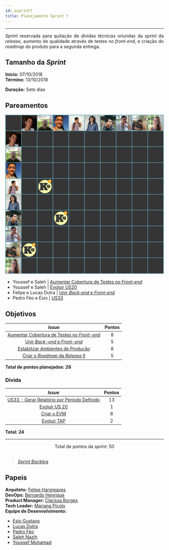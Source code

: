 ```yaml
---
id: psprint7   
title: Planejamento Sprint 7 
---
```


***    

<p align="justify">
<i>Sprint</i> reservada para quitação de dívidas técnicas oriundas da <i>sprint</i> da <i>release</i>, aumento de qualidade através de testes no <i>front-end</i>, e criação do <i>roadmap</i> do produto para a segunda entrega.
</p>

## Tamanho da _Sprint_      
**Início:** 07/10/2018   
**Término:** 13/10/2018   

**Duração:** Sete dias   

## Pareamentos   
 
![S7](assets/quadro-de-pareamento-s7.jpg "Pareamentos Sprint 7")

- Youssef e Saleh | [Aumentar Cobertura de Testes no _Front-end_](https://github.com/fga-eps-mds/2018.2-Kalkuli/issues/141)    
- Youssef e Saleh | [Evoluir US20](https://github.com/fga-eps-mds/2018.2-Kalkuli/issues/120)   
- Felipe e Lucas Dutra | [Unir _Back-end_ e _Front-end_](https://github.com/fga-eps-mds/2018.2-Kalkuli/issues/142)   
- Pedro Féo e Ésio | [US33](https://github.com/fga-eps-mds/2018.2-Kalkuli/issues/126)   

## Objetivos   

|     _Issue_      |    Pontos   |
|:--------------:|:---------:|
|[Aumentar Cobertura de Testes no _Front-end_ ](https://github.com/fga-eps-mds/2018.2-Kalkuli/issues/141) | 8 |  
|[Unir _Back-end_ e _Front-end_ ](https://github.com/fga-eps-mds/2018.2-Kalkuli/issues/142) | 5 |  
|[Estabilizar Ambientes de Produção ](https://github.com/fga-eps-mds/2018.2-Kalkuli/issues/143) | 8 |  
|[Criar o _Roadmap_ da _Release_ II](https://github.com/fga-eps-mds/2018.2-Kalkuli/issues/144) | 5 |   

<b>Total de pontos planejados: 26</b>  

### Dívida    

|     _Issue_      |    Pontos   |
|:--------------:|:---------:|
|[US33 - Gerar Relatório por Período Definido](https://github.com/fga-eps-mds/2018.2-Kalkuli/issues/126) | 13 |
|[Evoluir US 20](https://github.com/fga-eps-mds/2018.2-Kalkuli/issues/120) | 1 |
|[Criar o EVM](https://github.com/fga-eps-mds/2018.2-Kalkuli/issues/124) | 8 |
|[Evoluir TAP](https://github.com/fga-eps-mds/2018.2-Kalkuli/issues/123) | 2 |

<b>Total: 24</b> 

***

<div style="text-align: center"> Total de pontos da <i>sprint</i>: 50 </div> <br>

> [_Sprint_ _Backlog_](https://github.com/fga-eps-mds/2018.2-Kalkuli/milestone/8)  


## Papeis   

**Arquiteto:** [Felipe Hargreaves](https://github.com/Hargre)   
**DevOps:** [Bernardo Henrique](https://github.com/bernardohrl)  
**Product Manager:** [Clarissa Borges](https://github.com/clarissalimab)    
**Tech Leader:** [Mariana Pícolo](https://github.com/MarianaPicolo)   
**Equipe de Desenvolvimento:** 
- [Esio Gustavo](https://github.com/EsioFreitas)   
- [Lucas Dutra](https://github.com/lucasdutraf)   
- [Pedro Féo](https://github.com/Phe0)   
- [Saleh Nazih](https://github.com/devsalula)
- [Youssef Muhamad](https://github.com/youssef-md)   
